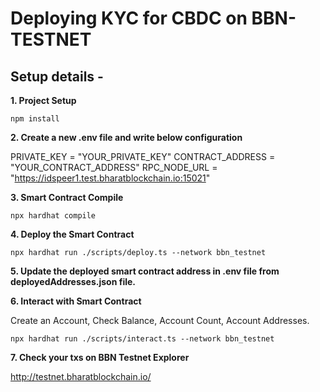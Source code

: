 # Deploying KYC for CBDC on BBN-TESTNET

## Setup details -

**1. Project Setup**

```shell
npm install

```
**2. Create a new .env file and write below configuration**

PRIVATE_KEY = "YOUR_PRIVATE_KEY"
CONTRACT_ADDRESS = "YOUR_CONTRACT_ADDRESS"
RPC_NODE_URL = "https://idspeer1.test.bharatblockchain.io:15021"

**3. Smart Contract Compile**

```shell
npx hardhat compile
```

**4. Deploy the Smart Contract**

```shell
npx hardhat run ./scripts/deploy.ts --network bbn_testnet
```
 
**5. Update the deployed smart contract address in .env file from deployedAddresses.json file.**

**6. Interact with Smart Contract**

Create an Account, Check Balance, Account Count, Account Addresses.

```shell
npx hardhat run ./scripts/interact.ts --network bbn_testnet
```

**7. Check your txs on BBN Testnet Explorer**

http://testnet.bharatblockchain.io/

